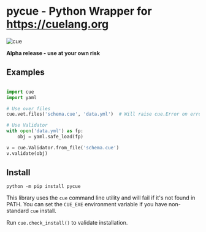 # pycue - Python Wrapper for https://cuelang.org

![cue](https://github.com/tebeka/cue/workflows/cue/badge.svg)

**Alpha release - use at your own risk**


## Examples

```python

import cue
import yaml

# Use over files
cue.vet.files('schema.cue', 'data.yml')  # Will raise cue.Error on errors

# Use Validator
with open('data.yml') as fp:
    obj = yaml.safe_load(fp)

v = cue.Validator.from_file('schema.cue')
v.validate(obj)
```

## Install

`python -m pip install pycue`

This library uses the `cue` command line utility and will fail if it's not found in PATH.
You can set the `CUE_EXE` environment variable if you have non-standard `cue` install.

Run `cue.check_install()` to validate installation.
